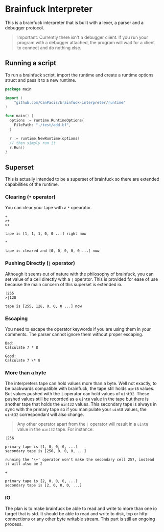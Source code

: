 # Brainfuck Interpreter

This is a brainfuck interpreter that is built with a lexer, a parser and a debugger protocol. 

> Important: Currently there isn't a debugger client. If you run your program with a debugger attached, the program will wait for a client to connect and do nothing else.

## Running a script

To run a brainfuck script, import the runtime and create a runtime options struct and pass it to a new runtime.

```go
package main

import (
	"github.com/CanPacis/brainfuck-interpreter/runtime"
)

func main() {
  options := runtime.RuntimeOptions{
    FilePath: "./test/add.bf",
  }

  r := runtime.NewRuntime(options)
  // then simply run it
  r.Run()
}
```

## Superset
This is actually intended to be a superset of brainfuck so there are extended capabilities of the runtime.

### Clearing (`*` operator)
You can clear your tape with a `*` opearator.

```
+
>+
>+

tape is [1, 1, 1, 0, 0 ...] right now

*

tape is cleared and [0, 0, 0, 0, 0 ...] now
```

### Pushing Directly (`|` operator)

Although it seems out of nature with the philosophy of brainfuck, you can set value of a cell directly with a `|` operator. This is provided for ease of use because the main concern of this superset is extended io.

```
|255
>|128

tape is [255, 128, 0, 0, 0 ...] now
```

### Escaping
You need to escape the operator keywords if you are using them in your comments. The parser cannot ignore them without proper escaping.

```
Bad:
Calculate 7 * 8

Good:
Calculate 7 \* 8
```

### More than a byte
The interpreters tape can hold values more than a byte. Well not exactly, to be backwards compatible with brainfuck, the tape still holds `uint8` values. But values pushed with the `|` operator can hold values of `uint32`. These pushed values still be recorded as a `uint8` value in the tape but there is another tape that holds the `uint32` values. This secondary tape is always in sync with the primary tape so if you manipulate your `uint8` values, the `uint32` correspondant will also change. 

> Any other operator apart from the `|` operator will result in a `uint8` value in the `uint32` tape. For instance:

```
|256

primary tape is [1, 0, 0, 0, ...]
secondary tape is [256, 0, 0, 0, ...]

running the '\+' operator won't make the secondary cell 257, instead it will also be 2

+

primary tape is [2, 0, 0, 0, ...]
secondary tape is [2, 0, 0, 0, ...]
```

### IO
The plan is to make brainfuck be able to read and write to more than one io target that is std. It should be able to read and write to disk, tcp or http connections or any other byte writable stream. This part is still an ongoing process.